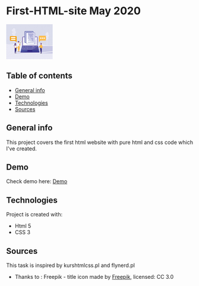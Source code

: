 # First-HTML-site May 2020
![Website](./img/web.jpg)
## Table of contents
* [General info](#general-info)
* [Demo](#demo)
* [Technologies](#technologies)
* [Sources](#sources)

## General info
This project covers the first html website with pure html and css code which I've created.
## Demo 
Check demo here: [Demo](https://grafitosleg.github.io/First-HTML-site/)
## Technologies
Project is created with:
* Html 5
* CSS 3

## Sources
This task is inspired by kurshtmlcss.pl and flynerd.pl
* Thanks to :
Freepik - title icon made by [Freepik](https://freepik.com), licensed: CC 3.0
